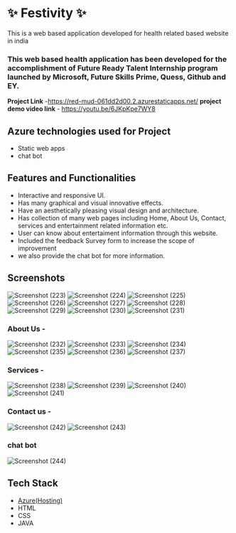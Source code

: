 # ✨ Festivity ✨

This is a web based application developed for health related based website in india

### This web based health application has been developed for the accomplishment of Future Ready Talent Internship program launched by Microsoft, Future Skills Prime, Quess, Github and EY.


**Project Link** -https://red-mud-061dd2d00.2.azurestaticapps.net/
**project demo video link** - https://youtu.be/6JKpKpe7WY8

## Azure technologies used for Project

- Static web apps
- chat bot

## Features and Functionalities 

- Interactive and responsive UI.
- Has many graphical and visual innovative effects.
- Have an aesthetically pleasing visual design and architecture.
- Has collection of many web pages including Home, About Us, Contact, services and entertainment related information etc.
- User can know about entertaiment information through this website.
- Included the feedback Survey form to increase the scope of improvement 
- we also provide the chat bot for more information.

## Screenshots
![Screenshot (223)](https://user-images.githubusercontent.com/117892365/205094591-d9a51e69-1c39-4a06-abb7-a6ad6d585dc3.png)
![Screenshot (224)](https://user-images.githubusercontent.com/117892365/205094659-050789b4-0df8-42d1-97d0-c3274ac829ea.png)
![Screenshot (225)](https://user-images.githubusercontent.com/117892365/205094692-88d5c5fa-7a21-48d1-8bc9-de03927b7bc7.png)
![Screenshot (226)](https://user-images.githubusercontent.com/117892365/205094719-e6844c43-dd54-4af8-9a69-8f82c5264b0e.png)
![Screenshot (227)](https://user-images.githubusercontent.com/117892365/205094757-52122674-1e9b-4aa5-bc90-0854bafc51db.png)
![Screenshot (228)](https://user-images.githubusercontent.com/117892365/205094801-b6aeaa74-844a-47a9-aa64-e44fa2fb47e8.png)
![Screenshot (229)](https://user-images.githubusercontent.com/117892365/205094839-4fa84db2-43d7-4365-8e31-0dceb7c1475f.png)
![Screenshot (230)](https://user-images.githubusercontent.com/117892365/205094887-2a9d725b-a8a7-4378-baad-2f8027060f43.png)
![Screenshot (231)](https://user-images.githubusercontent.com/117892365/205094940-0185339a-7351-4317-8217-09abb262363b.png)


### About Us -
![Screenshot (232)](https://user-images.githubusercontent.com/117892365/205095199-2e6e4ac8-b666-4fcc-8a83-6fa430872491.png)
![Screenshot (233)](https://user-images.githubusercontent.com/117892365/205095230-97f6a28b-3ac1-4145-a2ec-188a46bd8bbb.png)
![Screenshot (234)](https://user-images.githubusercontent.com/117892365/205095277-d392495b-e514-401b-ac65-256de43176c1.png)
![Screenshot (235)](https://user-images.githubusercontent.com/117892365/205095347-dfbf8a42-d557-46fd-8732-271e51bfc14b.png)
![Screenshot (236)](https://user-images.githubusercontent.com/117892365/205095383-c28b8dae-3076-4077-aa55-b2e58f233fd4.png)
![Screenshot (237)](https://user-images.githubusercontent.com/117892365/205095403-b38ae16e-ddc9-4dbc-8184-143bd86d6af3.png)


### Services -
![Screenshot (238)](https://user-images.githubusercontent.com/117892365/205095632-a3705469-4486-4535-b0a0-6664ee8da765.png)
![Screenshot (239)](https://user-images.githubusercontent.com/117892365/205095676-09d8e240-e93b-442d-a9eb-00f610167f17.png)
![Screenshot (240)](https://user-images.githubusercontent.com/117892365/205095713-59a8fa28-151f-4375-80be-e720e216ccb2.png)
![Screenshot (241)](https://user-images.githubusercontent.com/117892365/205095752-238ec9ff-61d0-401b-ad7a-f2d4f00bf299.png)



### Contact us -
![Screenshot (242)](https://user-images.githubusercontent.com/117892365/205095934-3141085e-03ca-4190-a126-2eaca6189d6d.png)
![Screenshot (243)](https://user-images.githubusercontent.com/117892365/205095971-dcc9cb9b-26c3-48b1-a763-26bd472c12ee.png)

### chat bot

![Screenshot (244)](https://user-images.githubusercontent.com/117892365/205096015-41f6385d-5f6d-455c-b77c-0bce22ae50cd.png)



## Tech Stack 

- [Azure(Hosting)](https://azure.microsoft.com/en-in/features/azure-portal/)
- HTML
- CSS
- JAVA
